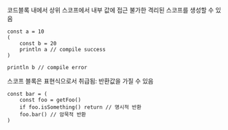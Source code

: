 코드블록 내에서 상위 스코프에서 내부 값에 접근 불가한 격리된 스코프를 생성할 수 있음
```aeris
const a = 10
(
	const b = 20
	println a // compile success
)

println b // compile error
```

스코프 블록은 표현식으로서 취급됨: 반환값을 가질 수 있음
```aeris
const bar = (
	const foo = getFoo()
	if foo.isSomething() return // 명시적 반환
	foo.bar() // 암묵적 반환
)
```
